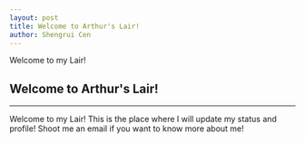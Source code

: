 ```yaml
---
layout: post
title: Welcome to Arthur's Lair!
author: Shengrui Cen
---
```


Welcome to my Lair!

## Welcome to Arthur's Lair!
-----

Welcome to my Lair! This is the place where I will update my status and profile!
Shoot me an email if you want to know more about me!